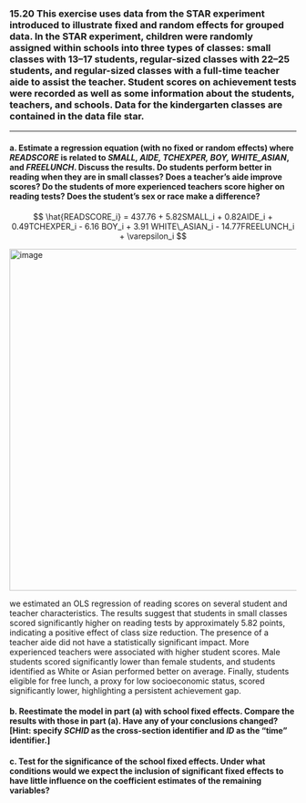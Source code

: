 ### 15.20 This exercise uses data from the STAR experiment introduced to illustrate fixed and random effects for grouped data. In the STAR experiment, children were randomly assigned within schools into three types of classes: small classes with 13–17 students, regular-sized classes with 22–25 students, and regular-sized classes with a full-time teacher aide to assist the teacher. Student scores on achievement tests were recorded as well as some information about the students, teachers, and schools. Data for the kindergarten classes are contained in the data file star.
---
#### a. Estimate a regression equation (with no fixed or random effects) where *READSCORE* is related to *SMALL, AIDE, TCHEXPER, BOY, WHITE_ASIAN*, and *FREELUNCH*. Discuss the results. Do students perform better in reading when they are in small classes? Does a teacher’s aide improve scores? Do the students of more experienced teachers score higher on reading tests? Does the student’s sex or race make a difference?

$$
\hat{READSCORE_i} = 437.76 + 5.82SMALL_i + 0.82AIDE_i + 0.49TCHEXPER_i - 6.16 BOY_i + 3.91 WHITE\_ASIAN_i - 14.77FREELUNCH_i + \varepsilon_i
$$

<img width="600" alt="image" src="https://github.com/user-attachments/assets/a6165c07-1e37-4ef2-8e5f-7915cb474194" />

we estimated an OLS regression of reading scores on several student and teacher characteristics. The results suggest that students in small classes scored significantly higher on reading tests by approximately 5.82 points, indicating a positive effect of class size reduction. The presence of a teacher aide did not have a statistically significant impact. More experienced teachers were associated with higher student scores. Male students scored significantly lower than female students, and students identified as White or Asian performed better on average. Finally, students eligible for free lunch, a proxy for low socioeconomic status, scored significantly lower, highlighting a persistent achievement gap.

#### b. Reestimate the model in part (a) with school fixed effects. Compare the results with those in part (a). Have any of your conclusions changed? [Hint: specify *SCHID* as the cross-section identifier and *ID* as the “time” identifier.]

#### c. Test for the significance of the school fixed effects. Under what conditions would we expect the inclusion of significant fixed effects to have little influence on the coefficient estimates of the remaining variables?
